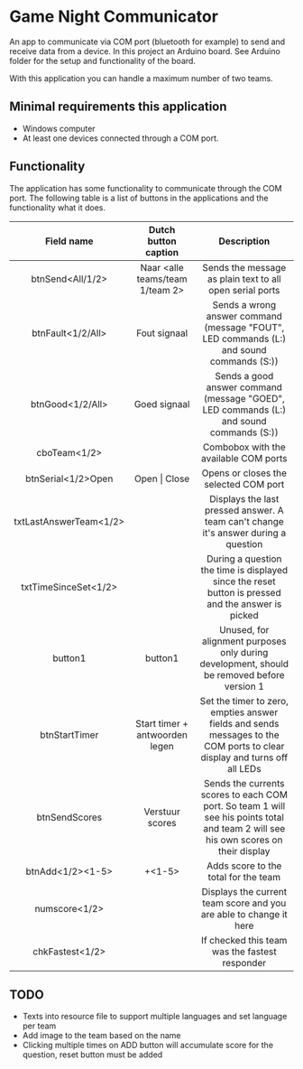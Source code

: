 # Game Night Communicator
An app to communicate via COM port (bluetooth for example) to send and receive data from a device. In this project an Arduino board. See Arduino folder for the setup and functionality of the board.

With this application you can handle a maximum number of two teams.

## Minimal requirements this application
* Windows computer
* At least one devices connected through a COM port.

## Functionality
The application has some functionality to communicate through the COM port. The following table is a list of buttons in the applications and the functionality what it does.

|Field name|Dutch button caption|Description|
|:---:|:---:|:--:|
|btnSend<All/1/2>|Naar <alle teams/team 1/team 2>|Sends the message as plain text to all open serial ports|
|btnFault<1/2/All>|Fout signaal|Sends a wrong answer command (message "FOUT", LED commands (L:<number>) and sound commands (S:<number>))|
 |btnGood<1/2/All>|Goed signaal|Sends a good answer command (message "GOED", LED commands (L:<number>) and sound commands (S:<number>))|
  |cboTeam<1/2>| |Combobox with the available COM ports|
  |btnSerial<1/2>Open|Open \| Close|Opens or closes the selected COM port|
  |txtLastAnswerTeam<1/2>| |Displays the last pressed answer. A team can't change it's answer during a question|
  |txtTimeSinceSet<1/2>| |During a question the time is displayed since the reset button is pressed and the answer is picked|
  |button1|button1|Unused, for alignment purposes only during development, should be removed before version 1|
  |btnStartTimer|Start timer + antwoorden legen|Set the timer to zero, empties answer fields and sends messages to the COM ports to clear display and turns off all LEDs|
  |btnSendScores|Verstuur scores|Sends the currents scores to each COM port. So team 1 will see his points total and team 2 will see his own scores on their display|
  |btnAdd<1/2><1-5>|+<1-5>|Adds score to the total for the team|
  |numscore<1/2>| |Displays the current team score and you are able to change it here|
  |chkFastest<1/2>| |If checked this team was the fastest responder|
  
## TODO
* Texts into resource file to support multiple languages and set language per team
* Add image to the team based on the name
* Clicking multiple times on ADD button will accumulate score for the question, reset button must be added